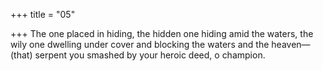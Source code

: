 +++
title = "05"

+++
The one placed in hiding, the hidden one hiding amid the waters, the  wily one dwelling under cover
and blocking the waters and the heaven—(that) serpent you smashed by  your heroic deed, o champion.